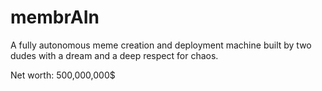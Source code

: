 # membrAIn
A fully autonomous meme creation and deployment machine built by two dudes with a dream and a deep respect for chaos.

Net worth: 500,000,000$